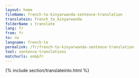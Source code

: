 ```yaml
---
layout: home
fileName: french-to-kinyarwanda-sentence-translation
translatein: french_to_kinyarwanda
folderName : translate
lang: fr
from: fr
to: rw
langname: french-to
permalink: /fr/french-to-kinyarwanda-sentence-translation
tool: sentence-translations
matchurls: en&&fr
---
```

{% include section/translateinto.html %}
